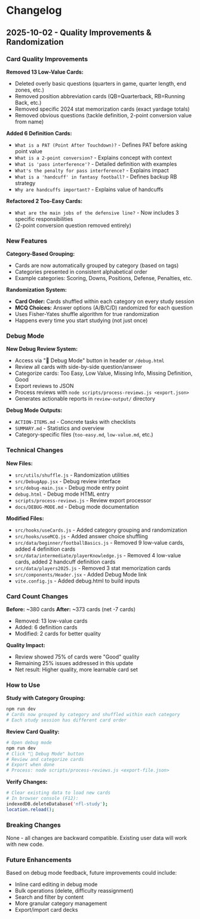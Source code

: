 # Changelog

## 2025-10-02 - Quality Improvements & Randomization

### Card Quality Improvements

**Removed 13 Low-Value Cards:**
- Deleted overly basic questions (quarters in game, quarter length, end zones, etc.)
- Removed position abbreviation cards (QB=Quarterback, RB=Running Back, etc.)
- Removed specific 2024 stat memorization cards (exact yardage totals)
- Removed obvious questions (tackle definition, 2-point conversion value from name)

**Added 6 Definition Cards:**
- `What is a PAT (Point After Touchdown)?` - Defines PAT before asking point value
- `What is a 2-point conversion?` - Explains concept with context
- `What is 'pass interference'?` - Detailed definition with examples
- `What's the penalty for pass interference?` - Explains impact
- `What is a 'handcuff' in fantasy football?` - Defines backup RB strategy
- `Why are handcuffs important?` - Explains value of handcuffs

**Refactored 2 Too-Easy Cards:**
- `What are the main jobs of the defensive line?` - Now includes 3 specific responsibilities
- (2-point conversion question removed entirely)

### New Features

**Category-Based Grouping:**
- Cards are now automatically grouped by category (based on tags)
- Categories presented in consistent alphabetical order
- Example categories: Scoring, Downs, Positions, Defense, Penalties, etc.

**Randomization System:**
- **Card Order:** Cards shuffled within each category on every study session
- **MCQ Choices:** Answer options (A/B/C/D) randomized for each question
- Uses Fisher-Yates shuffle algorithm for true randomization
- Happens every time you start studying (not just once)

### Debug Mode

**New Debug Review System:**
- Access via "🐛 Debug Mode" button in header or `/debug.html`
- Review all cards with side-by-side question/answer
- Categorize cards: Too Easy, Low Value, Missing Info, Missing Definition, Good
- Export reviews to JSON
- Process reviews with `node scripts/process-reviews.js <export.json>`
- Generates actionable reports in `review-output/` directory

**Debug Mode Outputs:**
- `ACTION-ITEMS.md` - Concrete tasks with checklists
- `SUMMARY.md` - Statistics and overview
- Category-specific files (`too-easy.md`, `low-value.md`, etc.)

### Technical Changes

**New Files:**
- `src/utils/shuffle.js` - Randomization utilities
- `src/DebugApp.jsx` - Debug review interface
- `src/debug-main.jsx` - Debug mode entry point
- `debug.html` - Debug mode HTML entry
- `scripts/process-reviews.js` - Review export processor
- `docs/DEBUG-MODE.md` - Debug mode documentation

**Modified Files:**
- `src/hooks/useCards.js` - Added category grouping and randomization
- `src/hooks/useMCQ.js` - Added answer choice shuffling
- `src/data/beginner/footballBasics.js` - Removed 9 low-value cards, added 4 definition cards
- `src/data/intermediate/playerKnowledge.js` - Removed 4 low-value cards, added 2 handcuff definition cards
- `src/data/players2025.js` - Removed 3 stat memorization cards
- `src/components/Header.jsx` - Added Debug Mode link
- `vite.config.js` - Added debug.html to build inputs

### Card Count Changes

**Before:** ~380 cards
**After:** ~373 cards (net -7 cards)

- Removed: 13 low-value cards
- Added: 6 definition cards
- Modified: 2 cards for better quality

**Quality Impact:**
- Review showed 75% of cards were "Good" quality
- Remaining 25% issues addressed in this update
- Net result: Higher quality, more learnable card set

### How to Use

**Study with Category Grouping:**
```bash
npm run dev
# Cards now grouped by category and shuffled within each category
# Each study session has different card order
```

**Review Card Quality:**
```bash
# Open debug mode
npm run dev
# Click "🐛 Debug Mode" button
# Review and categorize cards
# Export when done
# Process: node scripts/process-reviews.js <export-file.json>
```

**Verify Changes:**
```bash
# Clear existing data to load new cards
# In browser console (F12):
indexedDB.deleteDatabase('nfl-study');
location.reload();
```

### Breaking Changes

None - all changes are backward compatible. Existing user data will work with new code.

### Future Enhancements

Based on debug mode feedback, future improvements could include:
- Inline card editing in debug mode
- Bulk operations (delete, difficulty reassignment)
- Search and filter by content
- More granular category management
- Export/import card decks
